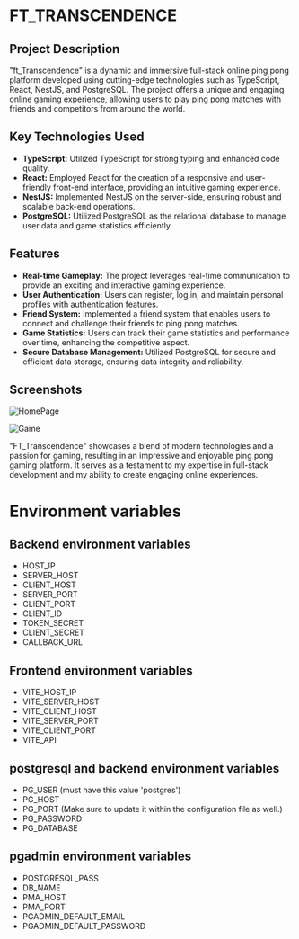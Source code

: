 # FT_TRANSCENDENCE

## Project Description

"ft_Transcendence" is a dynamic and immersive full-stack online ping pong platform developed using cutting-edge technologies such as TypeScript, React, NestJS, and PostgreSQL. The project offers a unique and engaging online gaming experience, allowing users to play ping pong matches with friends and competitors from around the world.

## Key Technologies Used

- **TypeScript:** Utilized TypeScript for strong typing and enhanced code quality.
- **React:** Employed React for the creation of a responsive and user-friendly front-end interface, providing an intuitive gaming experience.
- **NestJS:** Implemented NestJS on the server-side, ensuring robust and scalable back-end operations.
- **PostgreSQL:** Utilized PostgreSQL as the relational database to manage user data and game statistics efficiently.

## Features

- **Real-time Gameplay:** The project leverages real-time communication to provide an exciting and interactive gaming experience.
- **User Authentication:** Users can register, log in, and maintain personal profiles with authentication features.
- **Friend System:** Implemented a friend system that enables users to connect and challenge their friends to ping pong matches.
- **Game Statistics:** Users can track their game statistics and performance over time, enhancing the competitive aspect.
- **Secure Database Management:** Utilized PostgreSQL for secure and efficient data storage, ensuring data integrity and reliability.

## Screenshots

![HomePage](https://github.com/mmounib/ft_transendence/blob/master/ft_transcendence.png)

![Game](https://github.com/mmounib/ft_transendence/blob/master/image-bg.png)

"FT_Transcendence" showcases a blend of modern technologies and a passion for gaming, resulting in an impressive and enjoyable ping pong gaming platform. It serves as a testament to my expertise in full-stack development and my ability to create engaging online experiences.




# Environment variables

## Backend environment variables
- HOST_IP
- SERVER_HOST
- CLIENT_HOST
- SERVER_PORT
- CLIENT_PORT
- CLIENT_ID
- TOKEN_SECRET
- CLIENT_SECRET
- CALLBACK_URL

## Frontend environment variables
- VITE_HOST_IP
- VITE_SERVER_HOST
- VITE_CLIENT_HOST
- VITE_SERVER_PORT
- VITE_CLIENT_PORT
- VITE_API

## postgresql and backend environment variables
- PG_USER (must have this value 'postgres')
- PG_HOST
- PG_PORT (Make sure to update it within the configuration file as well.)
- PG_PASSWORD
- PG_DATABASE

## pgadmin environment variables
- POSTGRESQL_PASS
- DB_NAME
- PMA_HOST
- PMA_PORT
- PGADMIN_DEFAULT_EMAIL
- PGADMIN_DEFAULT_PASSWORD

